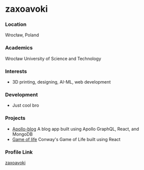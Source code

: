 # zaxoavoki

### Location

Wrocław, Poland

### Academics

Wrocław University of Science and Technology

### Interests

- 3D printing, designing, AI-ML, web development

### Development

- Just cool bro

### Projects

- [Apollo-blog](https://github.com/zaxoavoki/apollo-blog) A blog app built using Apollo GraphQL, React, and MongoDB
- [Game of life](https://github.com/zaxoavoki/game-of-life) Conway's Game of Life built using React

### Profile Link

[zaxoavoki](https://github.com/zaxoavoki)
